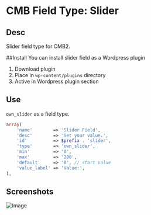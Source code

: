 # CMB Field Type: Slider

## Desc
Slider field type for CMB2.

##Install
You can install slider field as a Wordpress plugin

1. Download plugin
2. Place in `wp-content/plugins` directory
3. Active in Wordpress plugin section

## Use
`own_slider` as a field type.

```php
array(
	'name'        => 'Slider Field',
	'desc'        => 'Set your value.',
	'id'          => $prefix . 'slider',
	'type'        => 'own_slider',
	'min'         => '0',
	'max'         => '200',
	'default'     => '0', // start value
	'value_label' => 'Value:',
),
```
## Screenshots

![Image](screen-1.jpg?raw=true)
